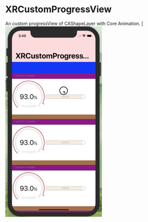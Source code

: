 # XRCustomProgressView
An custom progressView of CAShapeLayer with Core Animation.
[![XRCustomProgressView](https://github.com/hanzhuzi/XRCustomProgressView/blob/master/XRCustomProgressView/snapShot.gif)
